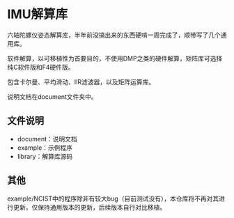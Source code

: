 # IMU解算库
六轴陀螺仪姿态解算库，半年前没搞出来的东西硬啃一周完成了，顺带写了几个通用库。

软件解算，以可移植性为首要目的，不使用DMP之类的硬件解算，矩阵库可选择纯C软件版和F4硬件版。

包含卡尔曼、平均滑动、IIR滤波器，以及矩阵运算库。

说明文档在document文件夹中。

## 文件说明

- document：说明文档
- example：示例程序
- library：解算库源码

## 其他
example/NCIST中的程序除非有较大bug（目前测试没有），本仓库将不再对其进行更新，仅保持通用版本的更新，后续版本自行对比移植。
